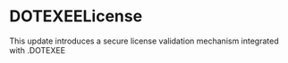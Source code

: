 # DOTEXEELicense
This update introduces a secure license validation mechanism integrated with .DOTEXEE

